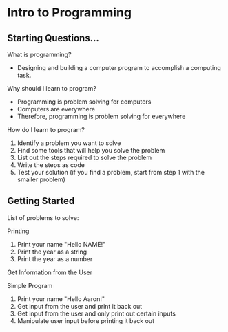# Intro to Programming

## Starting Questions...

What is programming?

- Designing and building a computer program to accomplish a computing task.

Why should I learn to program?

- Programming is problem solving for computers
- Computers are everywhere
- Therefore, programming is problem solving for everywhere

How do I learn to program?

1. Identify a problem you want to solve
2. Find some tools that will help you solve the problem
3. List out the steps required to solve the problem
4. Write the steps as code
5. Test your solution (if you find a problem, start from step 1 with the smaller problem)

## Getting Started

List of problems to solve:

Printing
1. Print your name "Hello NAME!"
2. Print the year as a string
3. Print the year as a number

Get Information from the User

Simple Program
1. Print your name "Hello Aaron!"
2. Get input from the user and print it back out
3. Get input from the user and only print out certain inputs
4. Manipulate user input before printing it back out

